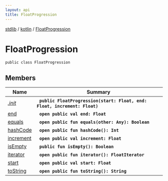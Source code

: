 ```yaml
---
layout: api
title: FloatProgression
---
```

[stdlib](../../index.md) / [kotlin](../index.md) / [FloatProgression](index.md)

# FloatProgression

```
public class FloatProgression
```

## Members

| Name | Summary |
|------|---------|
|[*.init*](_init_.md)|&nbsp;&nbsp;**`public FloatProgression(start: Float, end: Float, increment: Float)`**<br>|
|[end](end.md)|&nbsp;&nbsp;**`open public val end: Float`**<br>|
|[equals](equals.md)|&nbsp;&nbsp;**`open public fun equals(other: Any): Boolean`**<br>|
|[hashCode](hashCode.md)|&nbsp;&nbsp;**`open public fun hashCode(): Int`**<br>|
|[increment](increment.md)|&nbsp;&nbsp;**`open public val increment: Float`**<br>|
|[isEmpty](isEmpty.md)|&nbsp;&nbsp;**`public fun isEmpty(): Boolean`**<br>|
|[iterator](iterator.md)|&nbsp;&nbsp;**`open public fun iterator(): FloatIterator`**<br>|
|[start](start.md)|&nbsp;&nbsp;**`open public val start: Float`**<br>|
|[toString](toString.md)|&nbsp;&nbsp;**`open public fun toString(): String`**<br>|
